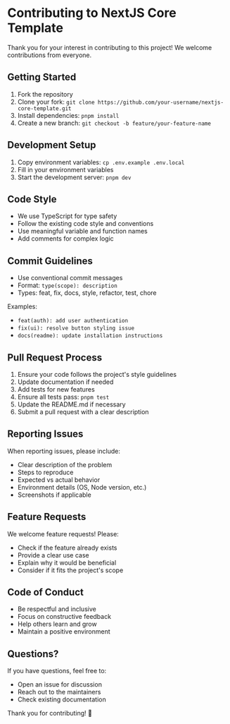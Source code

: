 # Contributing to NextJS Core Template

Thank you for your interest in contributing to this project! We welcome contributions from everyone.

## Getting Started

1. Fork the repository
2. Clone your fork: `git clone https://github.com/your-username/nextjs-core-template.git`
3. Install dependencies: `pnpm install`
4. Create a new branch: `git checkout -b feature/your-feature-name`

## Development Setup

1. Copy environment variables: `cp .env.example .env.local`
2. Fill in your environment variables
3. Start the development server: `pnpm dev`

## Code Style

- We use TypeScript for type safety
- Follow the existing code style and conventions
- Use meaningful variable and function names
- Add comments for complex logic

## Commit Guidelines

- Use conventional commit messages
- Format: `type(scope): description`
- Types: feat, fix, docs, style, refactor, test, chore

Examples:
- `feat(auth): add user authentication`
- `fix(ui): resolve button styling issue`
- `docs(readme): update installation instructions`

## Pull Request Process

1. Ensure your code follows the project's style guidelines
2. Update documentation if needed
3. Add tests for new features
4. Ensure all tests pass: `pnpm test`
5. Update the README.md if necessary
6. Submit a pull request with a clear description

## Reporting Issues

When reporting issues, please include:
- Clear description of the problem
- Steps to reproduce
- Expected vs actual behavior
- Environment details (OS, Node version, etc.)
- Screenshots if applicable

## Feature Requests

We welcome feature requests! Please:
- Check if the feature already exists
- Provide a clear use case
- Explain why it would be beneficial
- Consider if it fits the project's scope

## Code of Conduct

- Be respectful and inclusive
- Focus on constructive feedback
- Help others learn and grow
- Maintain a positive environment

## Questions?

If you have questions, feel free to:
- Open an issue for discussion
- Reach out to the maintainers
- Check existing documentation

Thank you for contributing! 🎉
